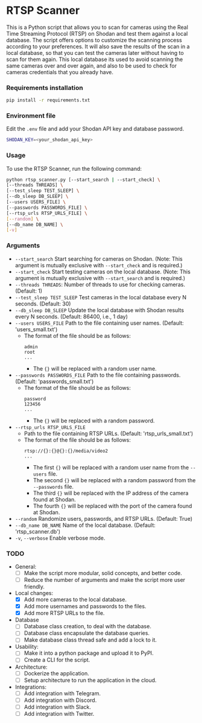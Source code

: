 
# RTSP Scanner
This is a Python script that allows you to scan for cameras using the Real Time Streaming Protocol (RTSP) on Shodan and test them against a local database. The script offers options to customize the scanning process according to your preferences.
It will also save the results of the scan in a local database, so that you can test the cameras later without having to scan for them again.
This local database its used to avoid scanning the same cameras over and over again, and also to be used to check for cameras credentials that you already have.

### Requirements installation
```bash
pip install -r requirements.txt
```

### Environment file
Edit the `.env` file and add your Shodan API key and database password.
```bash
SHODAN_KEY=<your_shodan_api_key>
```

### Usage
To use the RTSP Scanner, run the following command:
```bash
python rtsp_scanner.py [--start_search | --start_check] \
[--threads THREADS] \
[--test_sleep TEST_SLEEP] \
[--db_sleep DB_SLEEP] \
[--users USERS_FILE] \
[--passwords PASSWORDS_FILE] \
[--rtsp_urls RTSP_URLS_FILE] \
[--random] \
[--db_name DB_NAME] \
[-v]
```

### Arguments
- `--start_search` Start searching for cameras on Shodan. (Note: This argument is mutually exclusive with `--start_check` and is required.)
- `--start_check` Start testing cameras on the local database. (Note: This argument is mutually exclusive with `--start_search` and is required.)
- `--threads THREADS`: Number of threads to use for checking cameras. (Default: 1)
- `--test_sleep TEST_SLEEP` Test cameras in the local database every N seconds. (Default: 30)
- `--db_sleep DB_SLEEP` Update the local database with Shodan results every N seconds. (Default: 86400, i.e., 1 day)
- `--users USERS_FILE` Path to the file containing user names. (Default: 'users_small.txt')
  - The format of the file should be as follows:
    ```
    admin
    root
    ...
    ```
    - The `{}` will be replaced with a random user name.
- `--passwords PASSWORDS_FILE` Path to the file containing passwords. (Default: 'passwords_small.txt')
  - The format of the file should be as follows:
    ```
    password
    123456
    ...
    ```
    - The `{}` will be replaced with a random password.
- `--rtsp_urls RTSP_URLS_FILE`
  - Path to the file containing RTSP URLs. (Default: 'rtsp_urls_small.txt')
  - The format of the file should be as follows:
    ```
    rtsp://{}:{}@{}:{}/media/video2
    ...
    ```
    - The first `{}` will be replaced with a random user name from the `--users` file.
    - The second `{}` will be replaced with a random password from the `--passwords` file.
    - The third `{}` will be replaced with the IP address of the camera found at Shodan.
    - The fourth `{}` will be replaced with the port of the camera found at Shodan.
- `--random` Randomize users, passwords, and RTSP URLs. (Default: True)
- `--db_name DB_NAME` Name of the local database. (Default: 'rtsp_scanner.db')
- `-v`, `--verbose` Enable verbose mode.

### TODO
- General:
  - [ ] Make the script more modular, solid concepts, and better code.
  - [ ] Reduce the number of arguments and make the script more user friendly.
- Local changes:
  - [x] Add more cameras to the local database.
  - [x] Add more usernames and passwords to the files.
  - [x] Add more RTSP URLs to the file.
- Database
  - [ ] Database class creation, to deal with the database.
  - [ ] Database class encapsulate the database queries.
  - [ ] Make database class thread safe and add a lock to it.
- Usability:
  - [ ] Make it into a python package and upload it to PyPI.
  - [ ] Create a CLI for the script.
- Architecture:
  - [ ] Dockerize the application.
  - [ ] Setup architecture to run the application in the cloud.
- Integrations:
  - [ ] Add integration with Telegram.
  - [ ] Add integration with Discord.
  - [ ] Add integration with Slack.
  - [ ] Add integration with Twitter.